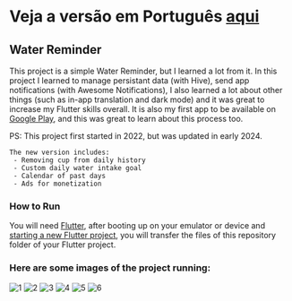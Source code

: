 # Veja a versão em Português <a href="README-ptbr.md">aqui</a>

## Water Reminder

This project is a simple Water Reminder, but I learned a lot from it. In this project I learned to manage persistant data (with Hive), send app notifications (with Awesome Notifications), I also learned a lot about other things (such as in-app translation and dark mode) and it was great to increase my Flutter skills overall. It is also my first app to be available on <a href="https://play.google.com/store/apps/details?id=com.ruanemanuell.water_reminder">Google Play</a>, and this was great to learn about this process too.

PS: This project first started in 2022, but was updated in early 2024.

    The new version includes:
     - Removing cup from daily history
     - Custom daily water intake goal
     - Calendar of past days
     - Ads for monetization
    
### How to Run

You will need <a href="https://docs.flutter.dev/get-started/install">Flutter</a>, after booting up on your emulator or device and <a href="https://docs.flutter.dev/get-started/codelab">starting a new Flutter project</a>, you will transfer the files of this repository folder of your Flutter project. 

### Here are some images of the project running:

![1](https://github.com/RuanEmanuell/waterreminder/assets/113607857/3c73b0f5-b495-44a5-91d0-9d500eed221b)
![2](https://github.com/RuanEmanuell/waterreminder/assets/113607857/b5323aba-473e-47b8-809d-b837d613aa25)
![3](https://github.com/RuanEmanuell/waterreminder/assets/113607857/acdb3614-7591-498d-ac2f-436a9779e885)
![4](https://github.com/RuanEmanuell/waterreminder/assets/113607857/791eb7ce-3605-4af8-9c04-f2c4ab0940fb)
![5](https://github.com/RuanEmanuell/waterreminder/assets/113607857/f18dacc5-10d4-4010-a03b-cd20726136e8)
![6](https://github.com/RuanEmanuell/waterreminder/assets/113607857/55b91403-0911-43ee-8f98-48baf44c2757)
